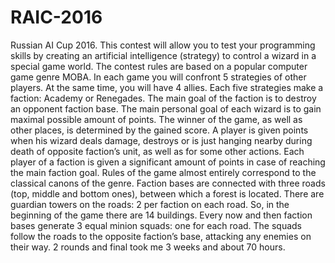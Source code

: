 # RAIC-2016
Russian AI Cup 2016.
This contest will allow you to test your programming skills by creating an artificial intelligence (strategy) to control a wizard in a special game world. The contest rules are based on a popular computer game genre MOBA. In each game you will confront 5 strategies of other players. At the same time, you will have 4 allies. Each five strategies make a faction: Academy or Renegades. The main goal of the faction is to destroy an opponent faction base. The main personal goal of each wizard is to gain maximal possible amount of points. The winner of the game, as well as other places, is determined by the gained score. A player is given points when his wizard deals damage, destroys or is just hanging nearby during death of opposite faction’s unit, as well as for some other actions. Each player of a faction is given a significant amount of points in case of reaching the main faction goal.
Rules of the game almost entirely correspond to the classical canons of the genre. Faction bases are connected with three roads (top, middle and bottom ones), between which a forest is located. There are guardian towers on the roads: 2 per faction on each road. So, in the beginning of the game there are 14 buildings. Every now and then faction bases generate 3 equal minion squads: one for each road. The squads follow the roads to the opposite faction’s base, attacking any enemies on their way.
2 rounds and final took me 3 weeks and about 70 hours.

